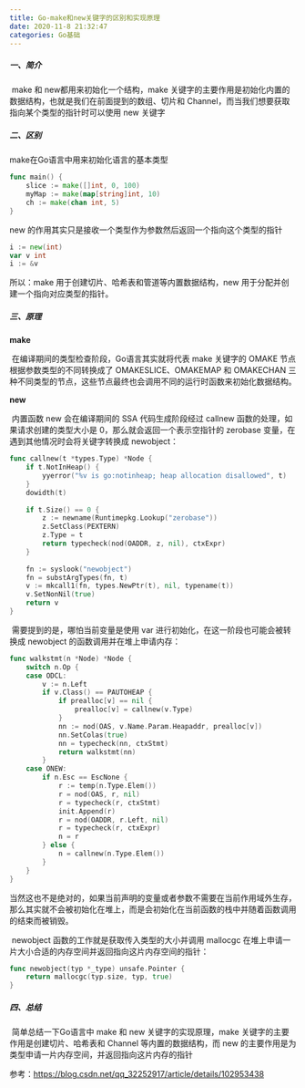 ```yaml
---
title: Go-make和new关键字的区别和实现原理
date: 2020-11-8 21:32:47
categories: Go基础
---
```


##### 一、简介

​	 make 和 new都用来初始化一个结构，make 关键字的主要作用是初始化内置的数据结构，也就是我们在前面提到的数组、切片和 Channel，而当我们想要获取指向某个类型的指针时可以使用 new 关键字



##### 二、区别

make在Go语言中用来初始化语言的基本类型

```go
func main() {
	slice := make([]int, 0, 100)
	myMap := make(map[string]int, 10)
	ch := make(chan int, 5)
}
```

 new 的作用其实只是接收一个类型作为参数然后返回一个指向这个类型的指针

```go
i := new(int)
var v int
i := &v
```

所以：make 用于创建切片、哈希表和管道等内置数据结构，new 用于分配并创建一个指向对应类型的指针。



##### 三、原理

**make**

​	在编译期间的类型检查阶段，Go语言其实就将代表 make 关键字的 OMAKE 节点根据参数类型的不同转换成了 OMAKESLICE、OMAKEMAP 和 OMAKECHAN 三种不同类型的节点，这些节点最终也会调用不同的运行时函数来初始化数据结构。

**new**

​	内置函数 new 会在编译期间的 SSA 代码生成阶段经过 callnew 函数的处理，如果请求创建的类型大小是 0，那么就会返回一个表示空指针的 zerobase 变量，在遇到其他情况时会将关键字转换成 newobject：

```go
func callnew(t *types.Type) *Node {
    if t.NotInHeap() {
        yyerror("%v is go:notinheap; heap allocation disallowed", t)
    }
    dowidth(t)
 
    if t.Size() == 0 {
        z := newname(Runtimepkg.Lookup("zerobase"))
        z.SetClass(PEXTERN)
        z.Type = t
        return typecheck(nod(OADDR, z, nil), ctxExpr)
    }
 
    fn := syslook("newobject")
    fn = substArgTypes(fn, t)
    v := mkcall1(fn, types.NewPtr(t), nil, typename(t))
    v.SetNonNil(true)
    return v
}
```



​	需要提到的是，哪怕当前变量是使用 var 进行初始化，在这一阶段也可能会被转换成 newobject 的函数调用并在堆上申请内存：

```go
func walkstmt(n *Node) *Node {
    switch n.Op {
    case ODCL:
        v := n.Left
        if v.Class() == PAUTOHEAP {
            if prealloc[v] == nil {
                prealloc[v] = callnew(v.Type)
            }
            nn := nod(OAS, v.Name.Param.Heapaddr, prealloc[v])
            nn.SetColas(true)
            nn = typecheck(nn, ctxStmt)
            return walkstmt(nn)
        }
    case ONEW:
        if n.Esc == EscNone {
            r := temp(n.Type.Elem())
            r = nod(OAS, r, nil)
            r = typecheck(r, ctxStmt)
            init.Append(r)
            r = nod(OADDR, r.Left, nil)
            r = typecheck(r, ctxExpr)
            n = r
        } else {
            n = callnew(n.Type.Elem())
        }
    }
}
```



  当然这也不是绝对的，如果当前声明的变量或者参数不需要在当前作用域外生存，那么其实就不会被初始化在堆上，而是会初始化在当前函数的栈中并随着函数调用的结束而被销毁。

​	newobject 函数的工作就是获取传入类型的大小并调用 mallocgc 在堆上申请一片大小合适的内存空间并返回指向这片内存空间的指针：  

```go
func newobject(typ *_type) unsafe.Pointer {
    return mallocgc(typ.size, typ, true)
}
```



##### 四、总结

​	简单总结一下Go语言中 make 和 new 关键字的实现原理，make 关键字的主要作用是创建切片、哈希表和 Channel 等内置的数据结构，而 new 的主要作用是为类型申请一片内存空间，并返回指向这片内存的指针



参考：https://blog.csdn.net/qq_32252917/article/details/102953438
